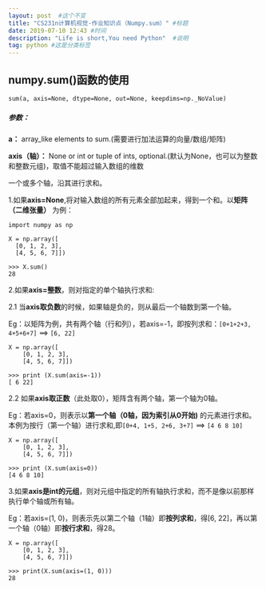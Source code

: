 ```yaml
---
layout: post  #这个不变
title: "CS231n计算机视觉-作业知识点（Numpy.sum）" #标题
date: 2019-07-10 12:43 #时间
description: "Life is short,You need Python"  #说明
tag: python #这是分类标签
---
```


## numpy.sum()函数的使用
`sum(a, axis=None, dtype=None, out=None, keepdims=np._NoValue)`
##### 参数：

**a：** array_like elements to sum.(需要进行加法运算的向量/数组/矩阵)

**axis（轴）：** None or int or tuple of ints, optional.(默认为None，也可以为整数和整数元组)，取值不能超过输入数组的维数

一个或多个轴，沿其进行求和。

1.如果**axis=None**,将对输入数组的所有元素全部加起来，得到一个和。以**矩阵（二维张量）** 为例：
```
import numpy as np

X = np.array([
  [0, 1, 2, 3],
  [4, 5, 6, 7]])

>>> X.sum()
28
```
2.如果**axis=整数**，则对指定的单个轴执行求和:

2.1 当**axis取负数**的时候，如果轴是负的，则从最后一个轴数到第一个轴。

Eg：以矩阵为例，共有两个轴（行和列），若axis=-1，即按列求和：`[0+1+2+3, 4+5+6+7]` ==> `[6, 22]`
```
X = np.array([
    [0, 1, 2, 3],
    [4, 5, 6, 7]])

>>> print (X.sum(axis=-1))
[ 6 22]
```

2.2 如果**axis取正数**（此处取0），矩阵含有两个轴，第一个轴为0轴。

Eg：若axis=0，则表示以**第一个轴（0轴，因为索引从0开始)** 的元素进行求和。本例为按行（第一个轴）进行求和,即`[0+4, 1+5, 2+6, 3+7]` ==> `[4 6 8 10]`
```
X = np.array([
    [0, 1, 2, 3],
    [4, 5, 6, 7]])

>>> print (X.sum(axis=0))
[4 6 8 10]
```

3.如果**axis是int的元组**，则对元组中指定的所有轴执行求和，而不是像以前那样执行单个轴或所有轴。

Eg：若axis=(1, 0)，则表示先以第二个轴（1轴）即**按列求和**，得[6, 22]，再以第一个轴（0轴）即**按行求和**，得28。
```
X = np.array([
    [0, 1, 2, 3],
    [4, 5, 6, 7]])

>>> print(X.sum(axis=(1, 0)))
28
```
